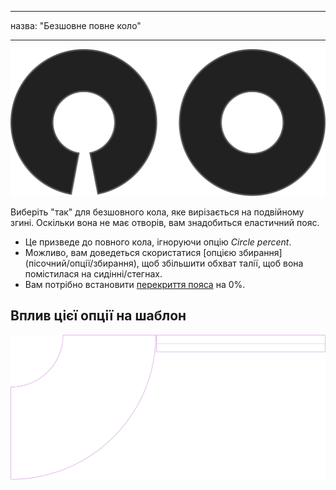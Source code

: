 - - -
назва: "Безшовне повне коло"
- - -

![Безшовне повне коло](seamlessfullcircle.svg)

Виберіть "так" для безшовного кола, яке вирізається на подвійному згині. Оскільки вона не має отворів, вам знадобиться еластичний пояс.

<Note>

- Це призведе до повного кола, ігноруючи опцію _Circle percent_.
- Можливо, вам доведеться скористатися [опцією збирання] (пісочний/опції/збирання), щоб збільшити обхват талії, щоб вона помістилася на сидінні/стегнах.
- Вам потрібно встановити [перекриття пояса](sandy/options/waistbandoverlap) на 0%.

</Note>

## Вплив цієї опції на шаблон

![На цьому зображенні показано вплив цієї опції шляхом накладання декількох варіантів, які мають різне значення для цієї опції](sandy_seamlessfullcircle_sample.svg "Вплив цієї опції на шаблон")
